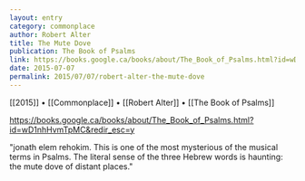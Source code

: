```yaml
---
layout: entry
category: commonplace
author: Robert Alter
title: The Mute Dove
publication: The Book of Psalms
link: https://books.google.ca/books/about/The_Book_of_Psalms.html?id=wD1nhHvmTpMC&redir_esc=y
date: 2015-07-07
permalink: 2015/07/07/robert-alter-the-mute-dove
---
```


[[2015]] • [[Commonplace]] • [[Robert Alter]] • [[The Book of Psalms]] 

https://books.google.ca/books/about/The_Book_of_Psalms.html?id=wD1nhHvmTpMC&redir_esc=y

"jonath elem rehokim. This is one of the most mysterious of the musical terms in Psalms. The literal sense of the three Hebrew words is haunting: the mute dove of distant places."